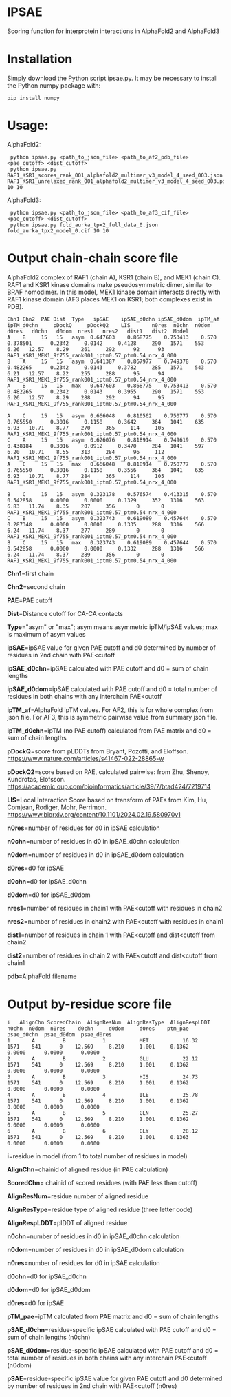 # IPSAE
Scoring function for interprotein interactions in AlphaFold2 and AlphaFold3

# Installation
Simply download the Python script ipsae.py. It may be necessary to install the Python numpy package with:

    pip install numpy

# Usage:                                                                                                                                                                                                     
AlphaFold2:

     python ipsae.py <path_to_json_file> <path_to_af2_pdb_file> <pae_cutoff> <dist_cutoff>   
     python ipsae.py RAF1_KSR1_scores_rank_001_alphafold2_multimer_v3_model_4_seed_003.json RAF1_KSR1_unrelaxed_rank_001_alphafold2_multimer_v3_model_4_seed_003.pdb 10 10

AlphaFold3:

     python ipsae.py <path_to_json_file> <path_to_af3_cif_file> <pae_cutoff> <dist_cutoff>                    
     python ipsae.py fold_aurka_tpx2_full_data_0.json fold_aurka_tpx2_model_0.cif 10 10

# Output chain-chain score file

AlphaFold2 complex of RAF1 (chain A), KSR1 (chain B), and MEK1 (chain C). RAF1 and KSR1 kinase domains make pseudosymmetric dimer, similar to BRAF homodimer. In this model, MEK1 kinase domain interacts directly with RAF1 kinase domain (AF3 places MEK1 on KSR1; both complexes exist in PDB). 

    Chn1 Chn2  PAE Dist  Type   ipSAE    ipSAE_d0chn ipSAE_d0dom  ipTM_af  ipTM_d0chn     pDockQ     pDockQ2    LIS       n0res  n0chn  n0dom   d0res   d0chn   d0dom  nres1   nres2   dist1   dist2  Model
    A    B     15   15   asym  0.647603    0.868775    0.753413    0.570    0.378501      0.2342     0.0142     0.4128     290   1571    553    6.26   12.57    8.29    261     292      92      93   RAF1_KSR1_MEK1_9f755_rank001_iptm0.57_ptm0.54_nrx_4_000
    B    A     15   15   asym  0.641387    0.867977    0.749378    0.570    0.482265      0.2342     0.0143     0.3782     285   1571    543    6.21   12.57    8.22    255     288      95      94   RAF1_KSR1_MEK1_9f755_rank001_iptm0.57_ptm0.54_nrx_4_000
    A    B     15   15   max   0.647603    0.868775    0.753413    0.570    0.482265      0.2342     0.0143     0.3955     290   1571    553    6.26   12.57    8.29    288     292      94      95   RAF1_KSR1_MEK1_9f755_rank001_iptm0.57_ptm0.54_nrx_4_000
    
    A    C     15   15   asym  0.666048    0.810562    0.750777    0.570    0.765550      0.3016     0.1158     0.3642     364   1041    635    6.93   10.71    8.77    270     365     114     105   RAF1_KSR1_MEK1_9f755_rank001_iptm0.57_ptm0.54_nrx_4_000
    C    A     15   15   asym  0.626076    0.818914    0.749619    0.570    0.438184      0.3016     0.0912     0.3470     284   1041    597    6.20   10.71    8.55    313     284      96     112   RAF1_KSR1_MEK1_9f755_rank001_iptm0.57_ptm0.54_nrx_4_000
    A    C     15   15   max   0.666048    0.818914    0.750777    0.570    0.765550      0.3016     0.1158     0.3556     364   1041    635    6.93   10.71    8.77    284     365     114     105   RAF1_KSR1_MEK1_9f755_rank001_iptm0.57_ptm0.54_nrx_4_000
    
    B    C     15   15   asym  0.323178    0.576574    0.413315    0.570    0.542858      0.0000     0.0000     0.1329     352   1316    563    6.83   11.74    8.35    207     356       0       0   RAF1_KSR1_MEK1_9f755_rank001_iptm0.57_ptm0.54_nrx_4_000
    C    B     15   15   asym  0.323743    0.619089    0.457644    0.570    0.287348      0.0000     0.0000     0.1335     288   1316    566    6.24   11.74    8.37    277     289       0       0   RAF1_KSR1_MEK1_9f755_rank001_iptm0.57_ptm0.54_nrx_4_000
    B    C     15   15   max   0.323743    0.619089    0.457644    0.570    0.542858      0.0000     0.0000     0.1332     288   1316    566    6.24   11.74    8.37    289     356       0       0   RAF1_KSR1_MEK1_9f755_rank001_iptm0.57_ptm0.54_nrx_4_000



**Chn1**=first chain

**Chn2**=second chain

**PAE**=PAE cutoff

**Dist**=Distance cutoff for CA-CA contacts

**Type**="asym" or "max"; asym means asymmetric ipTM/ipSAE values; max is maximum of asym values

**ipSAE**=ipSAE value for given PAE cutoff and d0 determined by number of residues in 2nd chain with PAE<cutoff 

**ipSAE_d0chn**=ipSAE calculated with PAE cutoff and d0 = sum of chain lengths

**ipSAE_d0dom**=ipSAE calculated with PAE cutoff and d0 = total number of residues in both chains with any interchain PAE<cutoff

**ipTM_af**=AlphaFold ipTM values. For AF2, this is for whole complex from json file. For AF3, this is symmetric pairwise value from summary json file.   

**ipTM_d0chn**=ipTM (no PAE cutoff) calculated from PAE matrix and d0 = sum of chain lengths 

**pDockQ**=score from pLDDTs from Bryant, Pozotti, and Eloffson. https://www.nature.com/articles/s41467-022-28865-w

**pDockQ2**=score based on PAE, calculated pairwise: from Zhu, Shenoy, Kundrotas, Elofsson. https://academic.oup.com/bioinformatics/article/39/7/btad424/7219714

**LIS**=Local Interaction Score based on transform of PAEs from Kim, Hu, Comjean, Rodiger, Mohr, Perrimon. https://www.biorxiv.org/content/10.1101/2024.02.19.580970v1

**n0res**=number of residues for d0 in ipSAE calculation

**n0chn**=number of residues in d0 in ipSAE_d0chn calculation

**n0dom**=number of residues in d0 in ipSAE_d0dom calculation

**d0res**=d0 for ipSAE

**d0chn**=d0 for ipSAE_d0chn

**d0dom**=d0 for ipSAE_d0dom

**nres1**=number of residues in chain1 with PAE<cutoff with residues in chain2

**nres2**=number of residues in chain2 with PAE<cutoff with residues in chain1

**dist1**=number of residues in chain 1 with PAE<cutoff and dist<cutoff from chain2

**dist2**=number of residues in chain 2 with PAE<cutoff and dist<cutoff from chain1

**pdb**=AlphaFold filename

# Output by-residue score file

    i   AlignChn ScoredChain  AlignResNum  AlignResType  AlignRespLDDT      n0chn  n0dom  n0res    d0chn     d0dom     d0res    ptm_pae   psae_d0chn  psae_d0dom  psae_d0res 
    1       A         B            1           MET           16.32          1571    541      0    12.569     8.210     1.001     0.1362      0.0000      0.0000      0.0000
    2       A         B            2           GLU           22.12          1571    541      0    12.569     8.210     1.001     0.1362      0.0000      0.0000      0.0000
    3       A         B            3           HIS           24.73          1571    541      0    12.569     8.210     1.001     0.1362      0.0000      0.0000      0.0000
    4       A         B            4           ILE           25.78          1571    541      0    12.569     8.210     1.001     0.1362      0.0000      0.0000      0.0000
    5       A         B            5           GLN           25.27          1571    541      0    12.569     8.210     1.001     0.1362      0.0000      0.0000      0.0000
    6       A         B            6           GLY           28.12          1571    541      0    12.569     8.210     1.001     0.1363      0.0000      0.0000      0.0000


**i**=residue in model (from 1 to total number of residues in model)

**AlignChn**=chainid of aligned residue (in PAE calculation)

**ScoredChn**= chainid of scored residues (with PAE less than cutoff)

**AlignResNum**=residue number of aligned residue

**AlignResType**=residue type of aligned residue (three letter code)

**AlignRespLDDT**=plDDT of aligned residue

**n0chn**=number of residues in d0 in ipSAE_d0chn calculation

**n0dom**=number of residues in d0 in ipSAE_d0dom calculation

**n0res**=number of residues for d0 in ipSAE calculation

**d0chn**=d0 for ipSAE_d0chn

**d0dom**=d0 for ipSAE_d0dom

**d0res**=d0 for ipSAE

**pTM_pae**=ipTM calculated from PAE matrix and d0 = sum of chain lengths 

**pSAE_d0chn**=residue-specific ipSAE calculated with PAE cutoff and d0 = sum of chain lengths (n0chn)

**pSAE_d0dom**=residue-specific ipSAE calculated with PAE cutoff and d0 = total number of residues in both chains with any interchain PAE<cutoff (n0dom)

**pSAE**=residue-specific ipSAE value for given PAE cutoff and d0 determined by number of residues in 2nd chain with PAE<cutoff (n0res)
